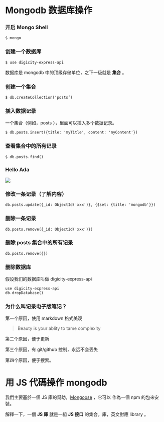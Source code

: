 # Mongodb 数据库操作


### 开启 Mongo Shell

```
$ mongo
```

### 创建一个数据库

```
$ use digicity-express-api
```

数据库是 mongodb 中的顶级存储单位，之下一级就是 **集合** 。

### 创建一个集合

```
$ db.createCollection(‘posts’)
```

### 插入数据记录


一个集合（例如，posts ），里面可以插入多个数据记录。

```
$ db.posts.insert({title: 'myTitle', content: 'myContent'})
```

### 查看集合中的所有记录

```
$ db.posts.find()
```

### Hello Ada

![](https://github.com/happypeter/digicity-express-api/blob/master/doc/img/001-ada.png?raw=true)

### 修改一条记录（了解内容）

```
db.posts.update({_id: ObjectId('xxx')}, {$set: {title: 'mongodb'}})
```

### 删除一条记录

```
db.posts.remove({_id: ObjectId('xxx')})
```
### 删除 posts 集合中的所有记录

```
db.posts.remove({})
```

### 删除数据库

假设我们的数据库叫做 digicity-express-api

```
use digicity-express-api
db.dropDatabase()
```


### 为什么叫记录电子版笔记？

第一个原因，使用 markdown 格式美观

>Beauty is your ablity to tame complexity

第二个原因，便于更新

第三个原因，有 git/github 控制，永远不会丢失

第四个原因，便于搜索。


# 用 JS 代碼操作 mongodb

我們主要基於一個 JS 庫的幫助，[Mongoose](http://mongoosejs.com/) ，它可以
作為一個 npm 的包來安裝。

解釋一下，一個 **JS 庫** 就是一組 **JS 接口** 的集合。庫，英文對應 library 。
